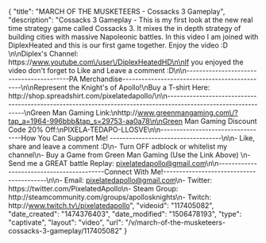 {
    "title": "MARCH OF THE MUSKETEERS - Cossacks 3 Gameplay",
    "description": "Cossacks 3 Gameplay - This is my first look at the new real time strategy game called Cossacks 3.  It mixes the in depth strategy of building cities with massive Napoleonic battles.  In this video I am joined with DiplexHeated and this is our first game together.  Enjoy the video :D \n\nDiplex's Channel: https:\/\/www.youtube.com\/user\/DiplexHeatedHD\n\nIf you enjoyed the video don't forget to Like and Leave a comment :D\n\n-----------------------------------------PA Merchandise----------------------------------------------\n\nRepresent the Knight's of Apollo!\nBuy a T-shirt Here: http:\/\/shop.spreadshirt.com\/pixelatedapollo\/\n\n---------------------------------------------------------------------------------------------------------------\nGreen Man Gaming Link:\nhttp:\/\/www.greenmangaming.com\/?tap_a=1964-996bbb&tap_s=29753-aa0a78\n\nGreen Man Gaming Discount Code 20% Off:\nPIXELA-TEDAPO-LLOSVE\n\n----------------------------------How You Can Support Me! -----------------------------------\n\n- Like, share and leave a comment :D\n- Turn OFF adblock or whitelist my channel\n- Buy a Game from Green Man Gaming (Use the Link Above) \n- Send me a GREAT battle Replay: pixelatedapollo@gmail.com\n\n------------------------------------------Connect With Me!-----------------------------------------\n\n- Email: pixelatedapollo@gmail.com\n- Twitter: https:\/\/twitter.com\/PixelatedApollo\n- Steam Group:  http:\/\/steamcommunity.com\/groups\/apollosknights\n- Twitch: http:\/\/www.twitch.tv\/pixelatedapollo",
    "videoid": "117405082",
    "date_created": "1474376403",
    "date_modified": "1506478193",
    "type": "captivate",
    "layout": "video",
    "url": "\/v\/march-of-the-musketeers-cossacks-3-gameplay\/117405082"
}